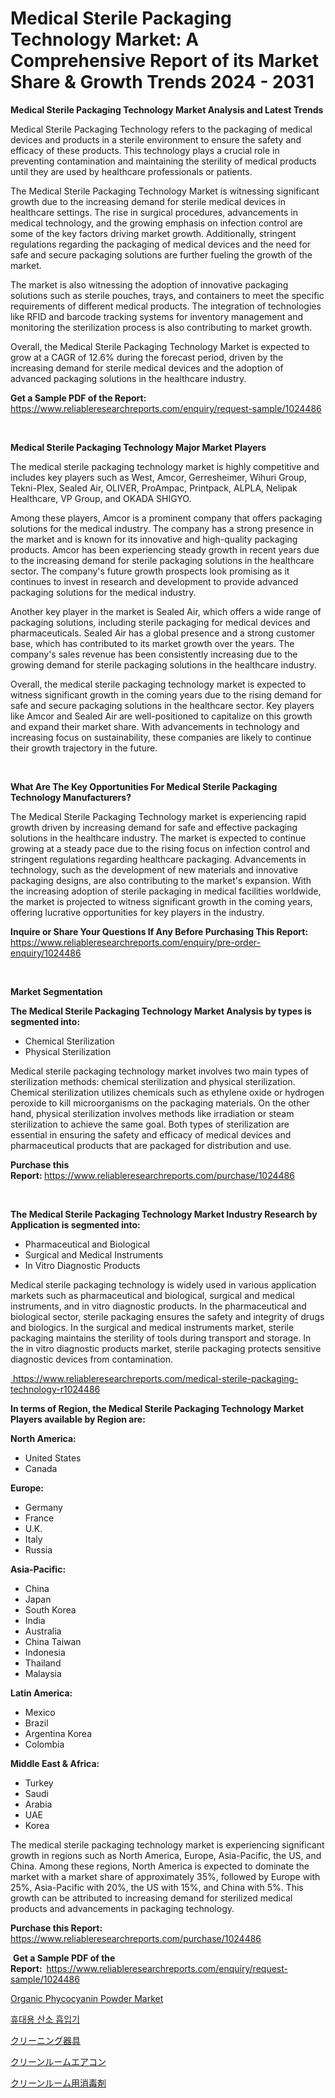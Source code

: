 <p><h1>Medical Sterile Packaging Technology Market: A Comprehensive Report of its Market Share & Growth Trends 2024 - 2031</h1></p><p><strong>Medical Sterile Packaging Technology Market Analysis and Latest Trends</strong></p>
<p><p>Medical Sterile Packaging Technology refers to the packaging of medical devices and products in a sterile environment to ensure the safety and efficacy of these products. This technology plays a crucial role in preventing contamination and maintaining the sterility of medical products until they are used by healthcare professionals or patients.</p><p>The Medical Sterile Packaging Technology Market is witnessing significant growth due to the increasing demand for sterile medical devices in healthcare settings. The rise in surgical procedures, advancements in medical technology, and the growing emphasis on infection control are some of the key factors driving market growth. Additionally, stringent regulations regarding the packaging of medical devices and the need for safe and secure packaging solutions are further fueling the growth of the market.</p><p>The market is also witnessing the adoption of innovative packaging solutions such as sterile pouches, trays, and containers to meet the specific requirements of different medical products. The integration of technologies like RFID and barcode tracking systems for inventory management and monitoring the sterilization process is also contributing to market growth.</p><p>Overall, the Medical Sterile Packaging Technology Market is expected to grow at a CAGR of 12.6% during the forecast period, driven by the increasing demand for sterile medical devices and the adoption of advanced packaging solutions in the healthcare industry.</p></p>
<p><strong>Get a Sample PDF of the Report:&nbsp;</strong> <a href="https://www.reliableresearchreports.com/enquiry/request-sample/1024486">https://www.reliableresearchreports.com/enquiry/request-sample/1024486</a></p>
<p>&nbsp;</p>
<p><strong>Medical Sterile Packaging Technology Major Market Players</strong></p>
<p><p>The medical sterile packaging technology market is highly competitive and includes key players such as West, Amcor, Gerresheimer, Wihuri Group, Tekni-Plex, Sealed Air, OLIVER, ProAmpac, Printpack, ALPLA, Nelipak Healthcare, VP Group, and OKADA SHIGYO.</p><p>Among these players, Amcor is a prominent company that offers packaging solutions for the medical industry. The company has a strong presence in the market and is known for its innovative and high-quality packaging products. Amcor has been experiencing steady growth in recent years due to the increasing demand for sterile packaging solutions in the healthcare sector. The company's future growth prospects look promising as it continues to invest in research and development to provide advanced packaging solutions for the medical industry.</p><p>Another key player in the market is Sealed Air, which offers a wide range of packaging solutions, including sterile packaging for medical devices and pharmaceuticals. Sealed Air has a global presence and a strong customer base, which has contributed to its market growth over the years. The company's sales revenue has been consistently increasing due to the growing demand for sterile packaging solutions in the healthcare industry.</p><p>Overall, the medical sterile packaging technology market is expected to witness significant growth in the coming years due to the rising demand for safe and secure packaging solutions in the healthcare sector. Key players like Amcor and Sealed Air are well-positioned to capitalize on this growth and expand their market share. With advancements in technology and increasing focus on sustainability, these companies are likely to continue their growth trajectory in the future.</p></p>
<p>&nbsp;</p>
<p><strong>What Are The Key Opportunities For Medical Sterile Packaging Technology Manufacturers?</strong></p>
<p><p>The Medical Sterile Packaging Technology market is experiencing rapid growth driven by increasing demand for safe and effective packaging solutions in the healthcare industry. The market is expected to continue growing at a steady pace due to the rising focus on infection control and stringent regulations regarding healthcare packaging. Advancements in technology, such as the development of new materials and innovative packaging designs, are also contributing to the market's expansion. With the increasing adoption of sterile packaging in medical facilities worldwide, the market is projected to witness significant growth in the coming years, offering lucrative opportunities for key players in the industry.</p></p>
<p><strong>Inquire or Share Your Questions If Any Before Purchasing This Report:</strong> <a href="https://www.reliableresearchreports.com/enquiry/pre-order-enquiry/1024486">https://www.reliableresearchreports.com/enquiry/pre-order-enquiry/1024486</a></p>
<p>&nbsp;</p>
<p><strong>Market Segmentation</strong></p>
<p><strong>The Medical Sterile Packaging Technology Market Analysis by types is segmented into:</strong></p>
<p><ul><li>Chemical Sterilization</li><li>Physical Sterilization</li></ul></p>
<p><p>Medical sterile packaging technology market involves two main types of sterilization methods: chemical sterilization and physical sterilization. Chemical sterilization utilizes chemicals such as ethylene oxide or hydrogen peroxide to kill microorganisms on the packaging materials. On the other hand, physical sterilization involves methods like irradiation or steam sterilization to achieve the same goal. Both types of sterilization are essential in ensuring the safety and efficacy of medical devices and pharmaceutical products that are packaged for distribution and use.</p></p>
<p><strong>Purchase this Report:&nbsp;</strong><a href="https://www.reliableresearchreports.com/purchase/1024486">https://www.reliableresearchreports.com/purchase/1024486</a></p>
<p>&nbsp;</p>
<p><strong>The Medical Sterile Packaging Technology Market Industry Research by Application is segmented into:</strong></p>
<p><ul><li>Pharmaceutical and Biological</li><li>Surgical and Medical Instruments</li><li>In Vitro Diagnostic Products</li></ul></p>
<p><p>Medical sterile packaging technology is widely used in various application markets such as pharmaceutical and biological, surgical and medical instruments, and in vitro diagnostic products. In the pharmaceutical and biological sector, sterile packaging ensures the safety and integrity of drugs and biologics. In the surgical and medical instruments market, sterile packaging maintains the sterility of tools during transport and storage. In the in vitro diagnostic products market, sterile packaging protects sensitive diagnostic devices from contamination.</p></p>
<p><a href="https://www.reliableresearchreports.com/medical-sterile-packaging-technology-r1024486">&nbsp;https://www.reliableresearchreports.com/medical-sterile-packaging-technology-r1024486</a></p>
<p><strong>In terms of Region, the Medical Sterile Packaging Technology Market Players available by Region are:</strong></p>
<p>
    <p> <strong> North America: </strong>
        <ul>
            <li>United States</li>
            <li>Canada</li>
        </ul>
        </p> 
    <p> <strong> Europe: </strong>
        <ul>
            <li>Germany</li>
            <li>France</li>
            <li>U.K.</li>
            <li>Italy</li>
            <li>Russia</li>
        </ul>
        </p> 
    <p> <strong> Asia-Pacific: </strong>
        <ul>
            <li>China</li>
            <li>Japan</li>
            <li>South Korea</li>
            <li>India</li>
            <li>Australia</li>
            <li>China Taiwan</li>
            <li>Indonesia</li>
            <li>Thailand</li>
            <li>Malaysia</li>
        </ul>
        </p> 
    <p> <strong> Latin America: </strong>
        <ul>
            <li>Mexico</li>
            <li>Brazil</li>
            <li>Argentina Korea</li>
            <li>Colombia</li>
        </ul>
        </p> 
    <p> <strong> Middle East & Africa: </strong>
        <ul>
            <li>Turkey</li>
            <li>Saudi</li>
            <li>Arabia</li>
            <li>UAE</li>
            <li>Korea</li>
        </ul>
    </p>
    </p>
<p><p>The medical sterile packaging technology market is experiencing significant growth in regions such as North America, Europe, Asia-Pacific, the US, and China. Among these regions, North America is expected to dominate the market with a market share of approximately 35%, followed by Europe with 25%, Asia-Pacific with 20%, the US with 15%, and China with 5%. This growth can be attributed to increasing demand for sterilized medical products and advancements in packaging technology.</p></p>
<p><strong>Purchase this Report: </strong><a href="https://www.reliableresearchreports.com/purchase/1024486">https://www.reliableresearchreports.com/purchase/1024486</a></p>
<p>&nbsp;<strong>Get a Sample PDF of the Report:&nbsp;&nbsp;</strong><a href="https://www.reliableresearchreports.com/enquiry/request-sample/1024486">https://www.reliableresearchreports.com/enquiry/request-sample/1024486</a></p>
<p><strong></strong></p>
<p><p><a href="https://www.linkedin.com/pulse/organic-phycocyanin-powder-market-report-reveals-latest-trends-siire">Organic Phycocyanin Powder Market</a></p><p><a href="https://github.com/iansanftyord09878/Market-Research-Report-List-1/blob/main/351144954840.md">휴대용 산소 흡입기</a></p><p><a href="https://github.com/LeanneBruen2023/Market-Research-Report-List-1/blob/main/615361856553.md">クリーニング器具</a></p><p><a href="https://medium.com/@jordymiller39/%E3%82%AF%E3%83%AA%E3%83%BC%E3%83%B3%E3%83%AB%E3%83%BC%E3%83%A0%E3%82%A8%E3%82%A2%E3%82%B3%E3%83%B3%E3%83%87%E3%82%A3%E3%82%B7%E3%83%A7%E3%83%8B%E3%83%B3%E3%82%B0%E5%B8%82%E5%A0%B4%E3%81%AF-%E5%B8%82%E5%A0%B4%E3%82%B7%E3%82%A7%E3%82%A2-%E3%82%B5%E3%82%A4%E3%82%BA-2031%E5%B9%B4%E3%81%BE%E3%81%A7%E3%81%AE%E4%BA%88%E6%B8%AC%E3%81%AB%E7%84%A6%E7%82%B9%E3%82%92%E5%BD%93%E3%81%A6%E3%81%A6%E3%81%84%E3%81%BE%E3%81%99-aeec66296af0">クリーンルームエアコン</a></p><p><a href="https://github.com/charm854/Market-Research-Report-List-1/blob/main/161734756554.md">クリーンルーム用消毒剤</a></p></p>